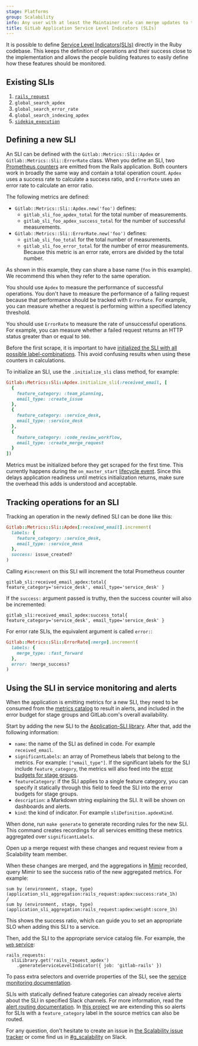 ```yaml
---
stage: Platforms
group: Scalability
info: Any user with at least the Maintainer role can merge updates to this content. For details, see https://docs.gitlab.com/ee/development/development_processes.html#development-guidelines-review.
title: GitLab Application Service Level Indicators (SLIs)
---
```


It is possible to define [Service Level Indicators(SLIs)](https://en.wikipedia.org/wiki/Service_level_indicator)
directly in the Ruby codebase. This keeps the definition of operations
and their success close to the implementation and allows the people
building features to easily define how these features should be
monitored.

## Existing SLIs

1. [`rails_request`](rails_request.md)
1. `global_search_apdex`
1. `global_search_error_rate`
1. `global_search_indexing_apdex`
1. [`sidekiq_execution`](sidekiq_execution.md)

## Defining a new SLI

An SLI can be defined with the `Gitlab::Metrics::Sli::Apdex` or
`Gitlab::Metrics::Sli::ErrorRate` class. When you define an SLI, two
[Prometheus counters](https://prometheus.io/docs/concepts/metric_types/#counter)
are emitted from the Rails application. Both counters work in broadly the same way and contain a total operation count. `Apdex` uses a success rate to calculate a success ratio, and `ErrorRate` uses an error rate to calculate an error ratio.

The following metrics are defined:

- `Gitlab::Metrics::Sli::Apdex.new('foo')` defines:
  - `gitlab_sli_foo_apdex_total` for the total number of measurements.
  - `gitlab_sli_foo_apdex_success_total` for the number of successful
    measurements.
- `Gitlab::Metrics::Sli::ErrorRate.new('foo')` defines:
  - `gitlab_sli_foo_total` for the total number of measurements.
  - `gitlab_sli_foo_error_total` for the number of error
    measurements. Because this metric is an error rate,
    errors are divided by the total number.

As shown in this example, they can share a base name (`foo` in this example). We
recommend this when they refer to the same operation.

You should use `Apdex` to measure the performance of successful operations. You don't have to measure the performance of a failing request because that performance should be tracked with `ErrorRate`. For example, you can measure whether a request is performing within a specified latency threshold.

You should use `ErrorRate` to measure the rate of unsuccessful operations. For example, you can measure whether a failed request returns an HTTP status greater than or equal to `500`.

Before the first scrape, it is important to have
[initialized the SLI with all possible label-combinations](https://prometheus.io/docs/practices/instrumentation/#avoid-missing-metrics).
This avoid confusing results when using these counters in calculations.

To initialize an SLI, use the `.initialize_sli` class method, for
example:

```ruby
Gitlab::Metrics::Sli::Apdex.initialize_sli(:received_email, [
  {
    feature_category: :team_planning,
    email_type: :create_issue
  },
  {
    feature_category: :service_desk,
    email_type: :service_desk
  },
  {
    feature_category: :code_review_workflow,
    email_type: :create_merge_request
  }
])
```

Metrics must be initialized before they get scraped for the first time.
This currently happens during the `on_master_start` [lifecycle event](https://gitlab.com/gitlab-org/gitlab/blob/master/lib/gitlab/cluster/lifecycle_events.rb).
Since this delays application readiness until metrics initialization returns, make sure the overhead
this adds is understood and acceptable.

## Tracking operations for an SLI

Tracking an operation in the newly defined SLI can be done like this:

```ruby
Gitlab::Metrics::Sli::Apdex[:received_email].increment(
  labels: {
    feature_category: :service_desk,
    email_type: :service_desk
  },
  success: issue_created?
)
```

Calling `#increment` on this SLI will increment the total Prometheus counter

```prometheus
gitlab_sli:received_email_apdex:total{ feature_category='service_desk', email_type='service_desk' }
```

If the `success:` argument passed is truthy, then the success counter will also
be incremented:

```prometheus
gitlab_sli:received_email_apdex:success_total{ feature_category='service_desk', email_type='service_desk' }
```

For error rate SLIs, the equivalent argument is called `error:`:

```ruby
Gitlab::Metrics::Sli::ErrorRate[:merge].increment(
  labels: {
    merge_type: :fast_forward
  },
  error: !merge_success?
)
```

## Using the SLI in service monitoring and alerts

When the application is emitting metrics for a new SLI, they need
to be consumed from the [metrics catalog](https://gitlab.com/gitlab-com/runbooks/-/tree/master/metrics-catalog)
to result in alerts, and included in the error budget for stage
groups and GitLab.com's overall availability.

Start by adding the new SLI to the
[Application-SLI library](https://gitlab.com/gitlab-com/runbooks/-/blob/d109886dfd5170793eeb8de3d69aafd4a9da78f6/metrics-catalog/gitlab-slis/library.libsonnet#L4).
After that, add the following information:

- `name`: the name of the SLI as defined in code. For example
  `received_email`.
- `significantLabels`: an array of Prometheus labels that belong to the
  metrics. For example: `["email_type"]`. If the significant labels
  for the SLI include `feature_category`, the metrics will also
  feed into the
  [error budgets for stage groups](../stage_group_observability/_index.md#error-budget).
- `featureCategory`: if the SLI applies to a single feature category,
  you can specify it statically through this field to feed the SLI
  into the error budgets for stage groups.
- `description`: a Markdown string explaining the SLI. It will
  be shown on dashboards and alerts.
- `kind`: the kind of indicator. For example `sliDefinition.apdexKind`.

When done, run `make generate` to generate recording rules for
the new SLI. This command creates recordings for all services
emitting these metrics aggregated over `significantLabels`.

Open up a merge request with these changes and request review from a Scalability
team member.

When these changes are merged, and the aggregations in
[Mimir](https://dashboards.gitlab.net/explore?schemaVersion=1&panes=%7B%22m95%22%3A%7B%22datasource%22%3A%22e58c2f51-20f8-4f4b-ad48-2968782ca7d6%22%2C%22queries%22%3A%5B%7B%22refId%22%3A%22A%22%2C%22expr%22%3A%22%22%2C%22range%22%3Atrue%2C%22instant%22%3Atrue%2C%22datasource%22%3A%7B%22type%22%3A%22prometheus%22%2C%22uid%22%3A%22e58c2f51-20f8-4f4b-ad48-2968782ca7d6%22%7D%7D%5D%2C%22range%22%3A%7B%22from%22%3A%22now-6h%22%2C%22to%22%3A%22now%22%7D%7D%7D&orgId=1) recorded, query Mimir to see
the success ratio of the new aggregated metrics. For example:

```prometheus
sum by (environment, stage, type)(application_sli_aggregation:rails_request:apdex:success:rate_1h)
/
sum by (environment, stage, type)(application_sli_aggregation:rails_request:apdex:weight:score_1h)
```

This shows the success ratio, which can guide you to set an
appropriate SLO when adding this SLI to a service.

Then, add the SLI to the appropriate service
catalog file. For example, the [`web` service](https://gitlab.com/gitlab-com/runbooks/-/blob/2b7be37a006c236bd684a4e6a1fbf4c66158292a/metrics-catalog/services/web.jsonnet#L198):

```jsonnet
rails_requests:
  sliLibrary.get('rails_request_apdex')
    .generateServiceLevelIndicator({ job: 'gitlab-rails' })
```

To pass extra selectors and override properties of the SLI, see the
[service monitoring documentation](https://gitlab.com/gitlab-com/runbooks/blob/master/metrics-catalog/README.md).

SLIs with statically defined feature categories can already receive
alerts about the SLI in specified Slack channels. For more information, read the
[alert routing documentation](https://gitlab.com/gitlab-com/runbooks/-/blob/master/docs/uncategorized/alert-routing.md).
In [this project](https://gitlab.com/groups/gitlab-com/gl-infra/-/epics/614)
we are extending this so alerts for SLIs with a `feature_category`
label in the source metrics can also be routed.

For any question, don't hesitate to create an issue in
[the Scalability issue tracker](https://gitlab.com/gitlab-com/gl-infra/scalability/-/issues)
or come find us in
[#g_scalability](https://gitlab.slack.com/archives/CMMF8TKR9) on Slack.
